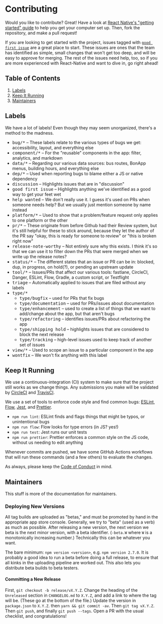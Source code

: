 # Contributing

Would you like to contribute?
Great!
Have a look at [React Native's "getting started" guide][rn-gs] to help you get your computer set up.
Then, fork the repository, and make a pull request!

If you are looking to get started with the project, issues tagged with [`good first issue`][gfi] are a great place to start.
These issues are ones that the team has identified as simple, small changes that won't get too deep, and will be easy to approve for merging.
The rest of the issues need help, too, so if you are more experienced with React-Native and want to dive in, go right ahead!

[rn-gs]: http://facebook.github.io/react-native/docs/getting-started.html
[gfi]: https://github.com/StoDevX/AAO-React-Native/issues?q=is%3Aissue+label%3A%22good+first+issue%22+is%3Aopen

## Table of Contents

1. [Labels](#labels)
2. [Keep It Running](#keep-it-running)
3. [Maintainers](#maintainers)

## Labels

We have a lot of labels!
Even though they may seem unorganized, there's a method to the madness.

- <kbd>bug/*</kbd> &ndash; These labels relate to the various types of bugs we get: accessibility, layout, and everything else
- <kbd>component/*</kbd> &ndash; For the "reusable" components in the app: filter, analytics, and markdown
- <kbd>data/*</kbd> &ndash; Regarding our various data sources: bus routes, BonApp menus, building hours, and everything else
- <kbd>dep/*</kbd> &ndash; Used when reporting bugs to blame either a JS or native dependency
- <kbd>discussion</kbd> &ndash; Highlights issues that are in "discussion"
- <kbd>good first issue</kbd> &ndash; Highlights anything we've identified as a good way to get your feet wet
- <kbd>help wanted</kbd> &ndash; We don't really use it. I guess it's used on PRs when someone needs help? But we usually just mention someone by name instead
- <kbd>platform/*</kbd> &ndash; Used to show that a problem/feature request only applies to one platform or the other
- <kbd>pr/*</kbd> &ndash; These originate from before Github had their Review system, but it's still helpful for these to stick around, because they let the author of the PR say "okay, this is ready for someone to review" or "this is broken right now"
- <kbd>release-note-worthy</kbd> &ndash; Not entirely sure why this exists.
  I think it's so that we can use it to filter down the PRs that were merged when we write up the release notes?
- <kbd>status/*</kbd> &ndash; The different states that an issue or PR can be in: blocked, dup, in progress, on hold(?), or pending an upstream update
- <kbd>tool/*</kbd> &ndash; Issues/PRs that affect our various tools: fastlane, CircleCI, Danger, ESLint, Flow, Gradle, a custom script, or Testflight
- <kbd>triage</kbd> &ndash; Automatically applied to issues that are filed without any labels
- <kbd>type/*</kbd>
  - <kbd>type/bugfix</kbd> &ndash; used for PRs that fix bugs
  - <kbd>type/documentation</kbd> &ndash; used for PRs/issues about documentation
  - <kbd>type/enhancement</kbd> &ndash; used to create a list of things that we want to add/change about the app, but that aren't bugs
  - <kbd>type/refactoring</kbd> &ndash; identifies issues/PRs about refactoring the app
  - <kbd>type/shipping hold</kbd> &ndash; highlights issues that are considered to block the next release
  - <kbd>type/tracking</kbd> &ndash; high-level issues used to keep track of another set of issues
- <kbd>view/*</kbd> &ndash; Used to scope an issue to a particular component in the app
- <kbd>wontfix</kbd> &ndash; We won't fix anything with this label

## Keep It Running

We use a continuous-integration (CI) system to make sure that the project still works as we change things.
Any submissions you make will be validated by [CircleCI][circle] and [TravisCI][travis].

[circle]: https://circleci.com/gh/StoDevX/AAO-React-Native
[travis]: https://travis-ci.org/StoDevX/AAO-React-Native/builds

We use a set of tools to enforce code style and find common bugs: [ESLint][eslint], [Flow][flow], [Jest][jest], and [Prettier][prettier].

- `npm run lint`: ESLint finds and flags things that might be typos, or unintentional bugs
- `npm run flow`: Flow looks for type errors (in JS? yes!)
- `npm run test`: Jest runs our unit tests
- `npm run prettier`: Prettier enforces a common style on the JS code, without us needing to edit anything

Whenever commits are pushed, we have some GitHub Actions workflows that will run these commands (and a few others) to evaluate the changes.

[eslint]: http://eslint.org/
[flow]: https://flowtype.org/
[jest]: https://facebook.github.io/jest/
[prettier]: https://github.com/prettier/prettier

As always, please keep the [Code of Conduct][cc] in mind.

[cc]: https://github.com/StoDevX/AAO-React-Native/blob/master/CODE_OF_CONDUCT.md

## Maintainers

This stuff is more of the documentation for maintainers.

### Deploying New Versions

All tag builds are uploaded as "betas," and must be promoted by hand in the appropriate app store console.
Generally, we try to "beta" (used as a verb) as much as possible.
After releasing a new version, the next version we beta is the next minor version, with a beta identifier.
(`-beta.W` where `W` is a monotonically increasing number.)
Technically this can be whatever you want.

The bare minimum: `npm version <version>`, e.g. `npm version 2.7.0`.
It is probably a good idea to run a beta before doing a full release, to ensure that all kinks in the uploading pipeline are worked out.
This also lets you distribute beta builds to beta testers.

#### Committing a New Release

First, `git checkout -b release/vX.Y.Z`.
Change the heading of the `Unreleased` section in `CHANGELOG.md` to `X.Y.Z`, and add a link to where the tag will be.
(These go at the bottom of the file.)
Update the version in `package.json` to `X.Y.Z`. then `yarn && git commit -av`.
Then `git tag vX.Y.Z`.
Then `git push`, and finally `git push --tags`.
Open a PR with the usual checklist, and congratulations!
